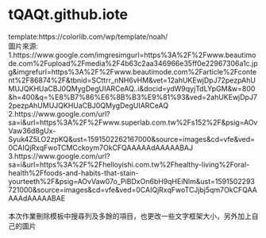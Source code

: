 # tQAQt.github.iote
<p>template:https://colorlib.com/wp/template/noah/
<br>圖片來源:
<br>1.https://www.google.com/imgresimgurl=https%3A%2F%2Fwww.beautimode.com%2Fupload%2Fmedia%2F4b63c2aa346966e35ff0e22967306a1c.jpg&imgrefurl=https%3A%2F%2Fwww.beautimode.com%2Farticle%2Fcontent%2F86874%2F&tbnid=SCttrr_nNH6vHM&vet=12ahUKEwjDpJ72pezpAhUMUJQKHUaCBJ0QMygDegUIARCeAQ..i&docid=ydW9qyjTdLYpGM&w=800&h=400&q=%E8%B7%86%E6%8B%B3%E9%81%93&ved=2ahUKEwjDpJ72pezpAhUMUJQKHUaCBJ0QMygDegUIARCeAQ
<br>2.https://www.google.com/url?sa=i&url=https%3A%2F%2Fwww.superlab.com.tw%2Fs152%2F&psig=AOvVaw36d8gUx-Syuk4Z5LO2zpKQ&ust=1591502262167000&source=images&cd=vfe&ved=0CAIQjRxqFwoTCMCckoym7OkCFQAAAAAdAAAAABAJ
<br>3.https://www.google.com/url?sa=i&url=https%3A%2F%2Fhelloyishi.com.tw%2Fhealthy-living%2Foral-health%2Ffoods-and-habits-that-stain-yourteeth%2F&psig=AOvVaw07o_PiBDxOn6bH9qHEiNlm&ust=1591502293721000&source=images&cd=vfe&ved=0CAIQjRxqFwoTCJjbj5qm7OkCFQAAAAAdAAAAABAE</br>
<br>本次作業刪除模板中搜尋列及多餘的項目，也更改一些文字框架大小，另外加上自己的圖片<br>
</p>
